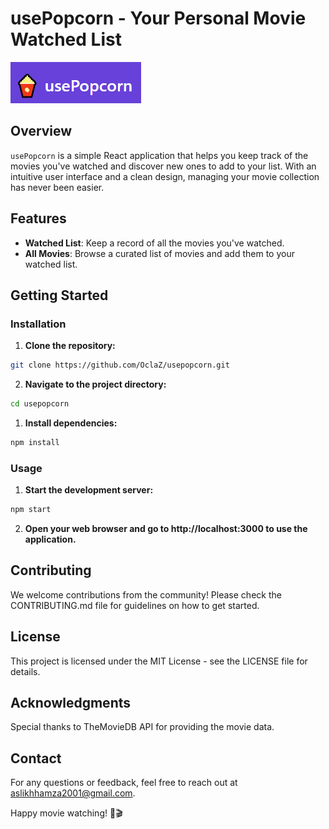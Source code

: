 # usePopcorn - Your Personal Movie Watched List

![usePopcorn Logo](src/usepopcorn-logo.png)

## Overview

`usePopcorn` is a simple React application that helps you keep track of the movies you've watched and discover new ones to add to your list. With an intuitive user interface and a clean design, managing your movie collection has never been easier.

## Features

- **Watched List**: Keep a record of all the movies you've watched.
- **All Movies**: Browse a curated list of movies and add them to your watched list.

## Getting Started

### Installation

1. **Clone the repository:**

```bash
git clone https://github.com/OclaZ/usepopcorn.git
```

2. **Navigate to the project directory:**

```bash
cd usepopcorn
```

1. **Install dependencies:**

```bash
npm install
```

### Usage

1. **Start the development server:**

```bash
npm start
```

2. **Open your web browser and go to http://localhost:3000 to use the application.**

## Contributing

We welcome contributions from the community! Please check the CONTRIBUTING.md file for guidelines on how to get started.

## License

This project is licensed under the MIT License - see the LICENSE file for details.

## Acknowledgments

Special thanks to TheMovieDB API for providing the movie data.

## Contact

For any questions or feedback, feel free to reach out at aslikhhamza2001@gmail.com.

Happy movie watching! 🍿🎬
